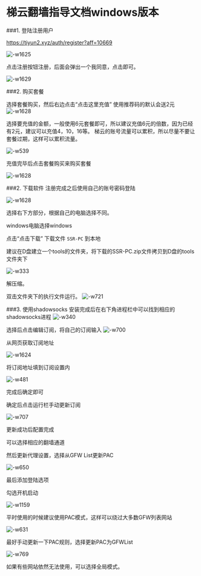 # 梯云翻墙指导文档windows版本

###1. 登陆注册用户

https://tiyun2.xyz/auth/register?aff=10669

![-w1625](http://ossp.pengjunjie.com/mweb/15521028754455.jpg)

点击注册按钮注册，后面会弹出一个我同意，点击即可。

![-w1629](http://ossp.pengjunjie.com/mweb/15521029517718.jpg)

###2. 购买套餐

选择套餐购买，然后右边点击“点击这里充值”
使用推荐码的默认会送2元
![-w1628](http://ossp.pengjunjie.com/mweb/15521035004618.jpg)

选择要充值的金额，一般使用6元套餐即可，所以建议充值6元的倍数，因为已经有2元，建议可以充值4，10，16等。
梯云的账号流量可以累积，所以尽量不要让套餐过期，这样可以累积流量。

![-w539](http://ossp.pengjunjie.com/mweb/15521035871892.jpg)

充值完毕后点击套餐购买来购买套餐

![-w1628](http://ossp.pengjunjie.com/mweb/15521038415899.jpg)


###2. 下载软件
注册完成之后使用自己的账号密码登陆

![-w1628](http://ossp.pengjunjie.com/mweb/15521030761548.jpg)

选择右下方部分，根据自己的电脑选择不同。

windows电脑选择windows

点击“点击下载” 下载文件 `SSR-PC` 到本地

建议在D盘建立一个tools的文件夹，将下载的SSR-PC.zip文件拷贝到D盘的tools文件夹下

![-w333](http://ossp.pengjunjie.com/mweb/15521127172504.jpg)


解压缩。

双击文件夹下的执行文件运行。
![-w721](http://ossp.pengjunjie.com/mweb/15521127833339.jpg)


###3. 使用shadowsocks
安装完成后在右下角进程栏中可以找到相应的shadowsocks进程
![-w340](http://ossp.pengjunjie.com/mweb/15521128883542.jpg)

选择后点击编辑订阅，将自己的订阅输入
![-w700](http://ossp.pengjunjie.com/mweb/15521129317798.jpg)

从网页获取订阅地址

![-w1624](http://ossp.pengjunjie.com/mweb/15521117227559.jpg)

将订阅地址填到订阅设置内

![-w481](http://ossp.pengjunjie.com/mweb/15521117705767.jpg)


完成后确定即可

确定后点击运行栏手动更新订阅

![-w707](http://ossp.pengjunjie.com/mweb/15521129720988.jpg)

更新成功后配置完成

可以选择相应的翻墙通道



然后更新代理设置，选择从GFW List更新PAC

![-w650](http://ossp.pengjunjie.com/mweb/15521130100335.jpg)

最后添加登陆选项

勾选开机启动

![-w1159](http://ossp.pengjunjie.com/mweb/15521130529195.jpg)


平时使用的时候建议使用PAC模式，这样可以绕过大多数GFW列表网站

![-w631](http://ossp.pengjunjie.com/mweb/15521131229083.jpg)


最好手动更新一下PAC规则，选择更新PAC为GFWList

![-w769](http://ossp.pengjunjie.com/mweb/15521131728914.jpg)


如果有些网站依然无法使用，可以选择全局模式。


